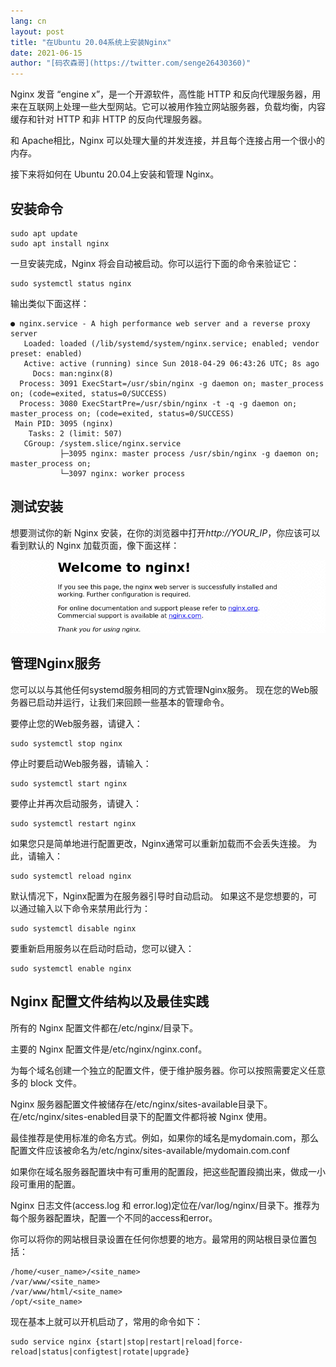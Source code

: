 ```yaml
---
lang: cn
layout: post
title: "在Ubuntu 20.04系统上安装Nginx"
date: 2021-06-15
author: "[码农森哥](https://twitter.com/senge26430360)"
---
```


Nginx 发音 “engine x”，是一个开源软件，高性能 HTTP 和反向代理服务器，用来在互联网上处理一些大型网站。它可以被用作独立网站服务器，负载均衡，内容缓存和针对 HTTP 和非 HTTP 的反向代理服务器。

和 Apache相比，Nginx 可以处理大量的并发连接，并且每个连接占用一个很小的内存。

接下来将如何在 Ubuntu 20.04上安装和管理 Nginx。


## 安装命令

```
sudo apt update
sudo apt install nginx
```

一旦安装完成，Nginx 将会自动被启动。你可以运行下面的命令来验证它：

```
sudo systemctl status nginx
```

输出类似下面这样：

```
● nginx.service - A high performance web server and a reverse proxy server
   Loaded: loaded (/lib/systemd/system/nginx.service; enabled; vendor preset: enabled)
   Active: active (running) since Sun 2018-04-29 06:43:26 UTC; 8s ago
     Docs: man:nginx(8)
  Process: 3091 ExecStart=/usr/sbin/nginx -g daemon on; master_process on; (code=exited, status=0/SUCCESS)
  Process: 3080 ExecStartPre=/usr/sbin/nginx -t -q -g daemon on; master_process on; (code=exited, status=0/SUCCESS)
 Main PID: 3095 (nginx)
    Tasks: 2 (limit: 507)
   CGroup: /system.slice/nginx.service
           ├─3095 nginx: master process /usr/sbin/nginx -g daemon on; master_process on;
           └─3097 nginx: worker process
```

## 测试安装
想要测试你的新 Nginx 安装，在你的浏览器中打开*http://YOUR_IP*，你应该可以看到默认的 Nginx 加载页面，像下面这样：

![Nginx interface](/assets/blog/nginx_test.png)


## 管理Nginx服务
您可以以与其他任何systemd服务相同的方式管理Nginx服务。
现在您的Web服务器已启动并运行，让我们来回顾一些基本的管理命令。

要停止您的Web服务器，请键入：
```
sudo systemctl stop nginx
```

停止时要启动Web服务器，请输入：
```
sudo systemctl start nginx
```

要停止并再次启动服务，请键入：
```
sudo systemctl restart nginx
```

如果您只是简单地进行配置更改，Nginx通常可以重新加载而不会丢失连接。 为此，请输入：
```
sudo systemctl reload nginx
```

默认情况下，Nginx配置为在服务器引导时自动启动。 如果这不是您想要的，可以通过输入以下命令来禁用此行为：
```
sudo systemctl disable nginx
```

要重新启用服务以在启动时启动，您可以键入：
```
sudo systemctl enable nginx
```

## Nginx 配置文件结构以及最佳实践
所有的 Nginx 配置文件都在/etc/nginx/目录下。

主要的 Nginx 配置文件是/etc/nginx/nginx.conf。

为每个域名创建一个独立的配置文件，便于维护服务器。你可以按照需要定义任意多的 block 文件。

Nginx 服务器配置文件被储存在/etc/nginx/sites-available目录下。在/etc/nginx/sites-enabled目录下的配置文件都将被 Nginx 使用。

最佳推荐是使用标准的命名方式。例如，如果你的域名是mydomain.com，那么配置文件应该被命名为/etc/nginx/sites-available/mydomain.com.conf

如果你在域名服务器配置块中有可重用的配置段，把这些配置段摘出来，做成一小段可重用的配置。

Nginx 日志文件(access.log 和 error.log)定位在/var/log/nginx/目录下。推荐为每个服务器配置块，配置一个不同的access和error。

你可以将你的网站根目录设置在任何你想要的地方。最常用的网站根目录位置包括：

```
/home/<user_name>/<site_name>
/var/www/<site_name>
/var/www/html/<site_name>
/opt/<site_name>
```

现在基本上就可以开机启动了，常用的命令如下：

```
sudo service nginx {start|stop|restart|reload|force-reload|status|configtest|rotate|upgrade}
```


